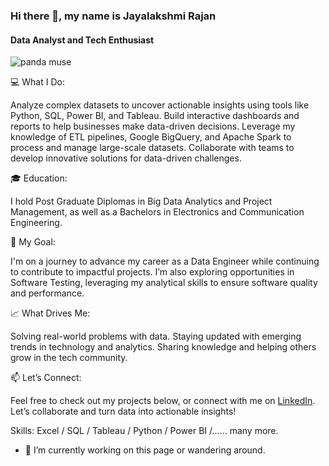 ### Hi there 👋, my name is Jayalakshmi Rajan
#### Data Analyst and Tech Enthusiast
![panda muse](https://github.com/user-attachments/assets/783d9da3-e69d-409a-9c12-16de19853faf)


💻 What I Do:

Analyze complex datasets to uncover actionable insights using tools like Python, SQL, Power BI, and Tableau.
Build interactive dashboards and reports to help businesses make data-driven decisions.
Leverage my knowledge of ETL pipelines, Google BigQuery, and Apache Spark to process and manage large-scale datasets.
Collaborate with teams to develop innovative solutions for data-driven challenges.

🎓 Education:

I hold Post Graduate Diplomas in Big Data Analytics and Project Management, as well as a Bachelors in Electronics and 
Communication Engineering.

🌟 My Goal:

I'm on a journey to advance my career as a Data Engineer while continuing to contribute to impactful projects. I’m also exploring opportunities in Software Testing, leveraging my analytical skills to ensure software quality and performance.

📈 What Drives Me:

Solving real-world problems with data.
Staying updated with emerging trends in technology and analytics.
Sharing knowledge and helping others grow in the tech community.

📫 Let’s Connect:

Feel free to check out my projects below, or connect with me on [LinkedIn](https://www.linkedin.com/in/jaya-lakshmi-r/). Let’s collaborate and turn data into actionable insights!

Skills: Excel / SQL / Tableau / Python / Power BI /...... many more. 

- 🔭 I’m currently working on this page or wandering around. 




